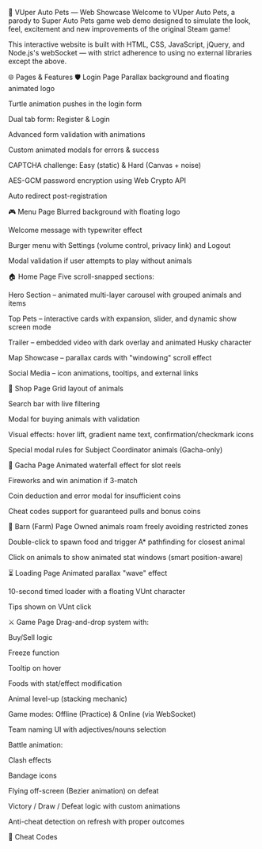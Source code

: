 🐾 VUper Auto Pets — Web Showcase
Welcome to VUper Auto Pets, a parody to Super Auto Pets game web demo designed to simulate the look, feel, excitement and new improvements of the original Steam game!

This interactive website is built with HTML, CSS, JavaScript, jQuery, and Node.js's webSocket — with strict adherence to using no external libraries except the above.

🌐 Pages & Features
🛡️ Login Page
Parallax background and floating animated logo

Turtle animation pushes in the login form

Dual tab form: Register & Login

Advanced form validation with animations

Custom animated modals for errors & success

CAPTCHA challenge: Easy (static) & Hard (Canvas + noise)

AES-GCM password encryption using Web Crypto API

Auto redirect post-registration

🎮 Menu Page
Blurred background with floating logo

Welcome message with typewriter effect

Burger menu with Settings (volume control, privacy link) and Logout

Modal validation if user attempts to play without animals

🏠 Home Page
Five scroll-snapped sections:

Hero Section – animated multi-layer carousel with grouped animals and items

Top Pets – interactive cards with expansion, slider, and dynamic show screen mode

Trailer – embedded video with dark overlay and animated Husky character

Map Showcase – parallax cards with "windowing" scroll effect

Social Media – icon animations, tooltips, and external links

🛒 Shop Page
Grid layout of animals

Search bar with live filtering

Modal for buying animals with validation

Visual effects: hover lift, gradient name text, confirmation/checkmark icons

Special modal rules for Subject Coordinator animals (Gacha-only)

🎰 Gacha Page
Animated waterfall effect for slot reels

Fireworks and win animation if 3-match

Coin deduction and error modal for insufficient coins

Cheat codes support for guaranteed pulls and bonus coins

🚜 Barn (Farm) Page
Owned animals roam freely avoiding restricted zones

Double-click to spawn food and trigger A* pathfinding for closest animal

Click on animals to show animated stat windows (smart position-aware)

⏳ Loading Page
Animated parallax "wave" effect

10-second timed loader with a floating VUnt character

Tips shown on VUnt click

⚔️ Game Page
Drag-and-drop system with:

Buy/Sell logic

Freeze function

Tooltip on hover

Foods with stat/effect modification

Animal level-up (stacking mechanic)

Game modes: Offline (Practice) & Online (via WebSocket)

Team naming UI with adjectives/nouns selection

Battle animation:

Clash effects

Bandage icons

Flying off-screen (Bezier animation) on defeat

Victory / Draw / Defeat logic with custom animations

Anti-cheat detection on refresh with proper outcomes

🧪 Cheat Codes
